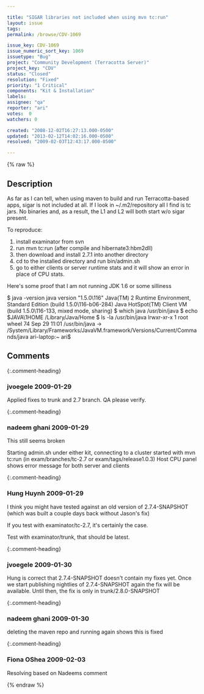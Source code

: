 ```yaml
---

title: "SIGAR libraries not included when using mvn tc:run"
layout: issue
tags: 
permalink: /browse/CDV-1069

issue_key: CDV-1069
issue_numeric_sort_key: 1069
issuetype: "Bug"
project: "Community Development (Terracotta Server)"
project_key: "CDV"
status: "Closed"
resolution: "Fixed"
priority: "1 Critical"
components: "Kit & Installation"
labels: 
assignee: "qa"
reporter: "ari"
votes:  0
watchers: 0

created: "2008-12-02T16:27:13.000-0500"
updated: "2013-02-12T14:02:16.000-0500"
resolved: "2009-02-03T12:43:17.000-0500"

---
```




{% raw %}



## Description

<div markdown="1" class="description">

As far as I can tell, when using maven to build and run Terracotta-based apps, sigar is not included at all.  If I look in ~/.m2/repository all I find is tc jars.  No binaries and, as a result, the L1 and L2 will both start w/o sigar present.
 

To reproduce:
1. install examinator from svn
2. run mvn tc:run (after compile and hibernate3:hbm2dll)
3. then download and install 2.7.1 into another directory
4. cd to the installed directory and run bin/admin.sh
5. go to either clients or server runtime stats and it will show an error in place of CPU stats.  

Here's some proof that I am not running JDK 1.6 or some silliness

$ java -version
java version "1.5.0\116"
Java(TM) 2 Runtime Environment, Standard Edition (build 1.5.0\116-b06-284)
Java HotSpot(TM) Client VM (build 1.5.0\116-133, mixed mode, sharing)
$ which java
/usr/bin/java
$ echo $JAVA\1HOME
/Library/Java/Home
$ ls -la /usr/bin/java
lrwxr-xr-x  1 root  wheel  74 Sep 29 11:01 /usr/bin/java -> /System/Library/Frameworks/JavaVM.framework/Versions/Current/Commands/java
ari-laptop:~ ari$ 


</div>

## Comments


{:.comment-heading}
### **jvoegele** <span class="date">2009-01-29</span>

<div markdown="1" class="comment">

Applied fixes to trunk and 2.7 branch.  QA please verify.

</div>


{:.comment-heading}
### **nadeem ghani** <span class="date">2009-01-29</span>

<div markdown="1" class="comment">

This still seems broken

Starting admin.sh under either kit, 
connecting to a cluster started with mvn tc:run (in exam/branches/tc-2.7 or exam/tags/release1.0.3)
Host CPU panel shows error message for both server and clients

</div>


{:.comment-heading}
### **Hung Huynh** <span class="date">2009-01-29</span>

<div markdown="1" class="comment">

I think you might have tested against an old version of 2.7.4-SNAPSHOT (which was built a couple days back without Jason's fix)

If you test with examinator/tc-2.7, it's certainly the case.

Test with examinator/trunk, that should be latest.


</div>


{:.comment-heading}
### **jvoegele** <span class="date">2009-01-30</span>

<div markdown="1" class="comment">

Hung is correct that 2.7.4-SNAPSHOT doesn't contain my fixes yet.  Once we start publishing nightlies of 2.7.4-SNAPSHOT again the fix will be available.  Until then, the fix is only in trunk/2.8.0-SNAPSHOT

</div>


{:.comment-heading}
### **nadeem ghani** <span class="date">2009-01-30</span>

<div markdown="1" class="comment">

deleting the maven repo and running again shows this is fixed

</div>


{:.comment-heading}
### **Fiona OShea** <span class="date">2009-02-03</span>

<div markdown="1" class="comment">

Resolving based on Nadeems comment

</div>



{% endraw %}
